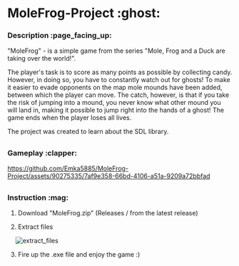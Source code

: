 <h1>MoleFrog-Project :ghost:</h1>

<h3>Description :page_facing_up:</h3>

"MoleFrog" - is a simple game from the series "Mole, Frog and a Duck are taking over the world!".

The player's task is to score as many points as possible by collecting candy. However, in doing so, you have to constantly watch out for ghosts!
To make it easier to evade opponents on the map mole mounds have been added, between which the player can move. The catch, however, is that if you take the risk of jumping into a mound, you never know what other mound you will land in, making it possible to jump right into the hands of a ghost!
The game ends when the player loses all lives.

The project was created to learn about the SDL library.

<h2></h2>
<h3>Gameplay :clapper:</h3>




https://github.com/Emka5885/MoleFrog-Project/assets/90275335/7af9e358-66bd-4106-a51a-9209a72bbfad




<h2></h2>
<h3>Instruction :mag:</h3>

1) Download "MoleFrog.zip" (Releases / from the latest release)

2) Extract files

&emsp; ![extract_files](https://github.com/Emka5885/MoleFrog-Project/assets/90275335/687b68e8-11c8-4267-b015-0b58a6888d05)


3) Fire up the .exe file and enjoy the game :)

